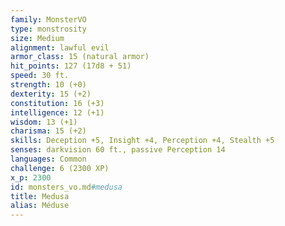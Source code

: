 ```yaml
---
family: MonsterVO
type: monstrosity
size: Medium
alignment: lawful evil
armor_class: 15 (natural armor)
hit_points: 127 (17d8 + 51)
speed: 30 ft.
strength: 10 (+0)
dexterity: 15 (+2)
constitution: 16 (+3)
intelligence: 12 (+1)
wisdom: 13 (+1)
charisma: 15 (+2)
skills: Deception +5, Insight +4, Perception +4, Stealth +5
senses: darkvision 60 ft., passive Perception 14
languages: Common
challenge: 6 (2300 XP)
x_p: 2300
id: monsters_vo.md#medusa
title: Medusa
alias: Méduse
---
```



